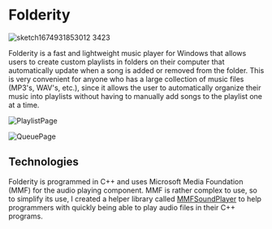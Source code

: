 # Folderity

![sketch1674931853012 3423](https://user-images.githubusercontent.com/52577016/229378468-eb1e2443-2c84-4785-adb7-2ae3eb8e8c7c.png)

Folderity is a fast and lightweight music player for Windows that allows users to create custom playlists in folders on their computer that automatically update when a 
song is added or removed from the folder. This is very convenient for anyone who has a large collection of music files (MP3's, WAV's, etc.), since it allows the user to 
automatically organize their music into playlists without having to manually add songs to the playlist one at a time.

![PlaylistPage](https://github.com/Shailosingh/Folderity/assets/52577016/128b52c3-343e-4ec7-a921-f6051a9145f6)

![QueuePage](https://github.com/Shailosingh/Folderity/assets/52577016/9f8902f5-6598-4bad-bbcb-4f92f9ad519e)

## Technologies
Folderity is programmed in C++ and uses Microsoft Media Foundation (MMF) for the audio playing component. MMF is rather complex to use, so to simplify its use, I created
a helper library called [MMFSoundPlayer](https://github.com/Shailosingh/MMFSoundPlayer) to help programmers with quickly being able to play audio files in their C++ 
programs.
